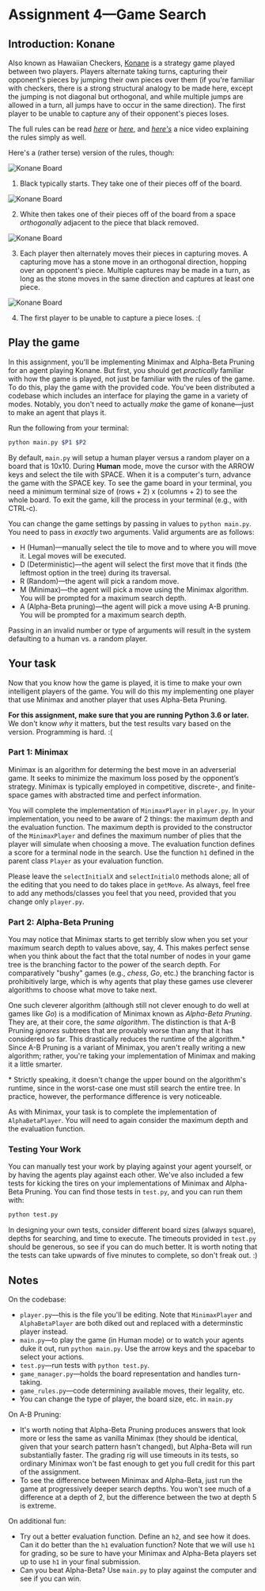 # Assignment 4—Game Search

## Introduction: Konane

Also known as Hawaiian Checkers, [Konane](https://en.wikipedia.org/wiki/Konane) is a strategy game played between two
players. Players alternate taking turns, capturing their opponent's pieces by jumping their own pieces over them (if 
you're familiar with checkers, there is a strong structural analogy to be made here, except the jumping is not diagonal but orthogonal, and while multiple jumps are allowed in a turn, all jumps have to occur in the same direction). The first player to be unable to
capture any of their opponent's pieces loses.

The full rules can be read *[here](https://en.wikipedia.org/wiki/Konane#Rules_and_gameplay)* or
*[here](http://www.konanebrothers.com/How-to-Play.html)*, and *[here's](https://www.youtube.com/watch?v=09AAT29uaGE)* a nice video explaining the rules simply as well.

Here's a (rather terse) version of the rules, though:


![Konane Board](pictures/board.jpg "Board")

1. Black typically starts. They take one of their pieces off of the board.

![Konane Board](pictures/initial.jpg "Board")

2. White then takes one of their pieces off of the board from a space _orthogonally_ adjacent to the piece that black
removed.

![Konane Board](pictures/jump.jpg "Board")

3. Each player then alternately moves their pieces in capturing moves. A capturing move has a stone move in an
orthogonal direction, hopping over an opponent's piece. Multiple captures may be made in a turn, as long as the stone
moves in the same direction and captures at least one piece.

![Konane Board](pictures/nomoves.jpg "Board")

4. The first player to be unable to capture a piece loses. :(

## Play the game

In this assignment, you'll be implementing Minimax and Alpha-Beta Pruning for an agent playing Konane. But first, you should get _practically_ familiar with how the game is played, not just be familiar with the rules of the game. To do this, play the game with the provided code. You've been distributed a codebase which includes an interface for playing the game in a variety of modes.
Notably, you don't need to actually _make_ the game of konane—just to make an agent that plays it.

Run the following from your terminal:
```bash
python main.py $P1 $P2
```

By default, `main.py` will setup a human player versus a random player on a board that is 10x10. During **Human** mode, move the cursor with the ARROW keys and select the tile with SPACE. When it is a computer's turn, advance the game with the SPACE key. To see the game board in your terminal, you need a minimum terminal size of (rows + 2) x (columns + 2) to see the whole board. To exit the game, kill the process in your terminal (e.g., with CTRL-c).

You can change the game settings by passing in values to `python main.py`. You need to pass in _exactly_ two arguments. Valid arguments are as follows:

* H (Human)—manually select the tile to move and to where you will move it. Legal moves will be executed.
* D (Deterministic)—the agent will select the first move that it finds (the leftmost option in the tree) during its 
traversal.
* R (Random)—the agent will pick a random move.
* M (Minimax)—the agent will pick a move using the Minimax algorithm. You will be prompted for a maximum search depth.
* A (Alpha-Beta pruning)—the agent will pick a move using A-B pruning. You will be prompted for a maximum search depth.

Passing in an invalid number or type of arguments will result in the system defaulting to a human vs. a random player.

## Your task

Now that you know how the game is played, it is time to make your own intelligent players of the game.  You will do this my implementing one player that use Minimax and another player that uses Alpha-Beta Pruning.

__For this assignment, make sure that you are running Python 3.6 or later.__ We don't know _why_ it matters, but the test results vary based on the version.
Programming is hard. :(

### Part 1: Minimax

Minimax is an algorithm for determing the best move in an adverserial game. It seeks to minimize the maximum loss posed by the opponent’s strategy. Minimax is typically employed in competitive, discrete-, and finite-space games with abstracted time and perfect information.

You will complete the implementation of `MinimaxPlayer` in `player.py`. In your implementation, you need to be aware of 2 things: the maximum depth and the evaluation function.  The maximum depth is provided to the constructor of the `MinimaxPlayer` and defines the maximum number of plies that the player will simulate when choosing a move.  The evaluation function defines a score for a terminal node in the search.  Use the function `h1` defined in the parent class `Player` as your evaluation function.

Please leave the `selectInitialX` and `selectInitialO` methods alone; all of the editing that you need to do takes place in `getMove`. As always, feel free to add any methods/classes you feel that you need, provided that you change only `player.py`.


### Part 2: Alpha-Beta Pruning

You may notice that Minimax starts to get terribly slow when you set your maximum search depth to values above, say, 4.
This makes perfect sense when you think about the fact that the total number of nodes in your game tree is the branching
factor to the power of the search depth. For comparatively "bushy" games (e.g., _chess_, _Go_, etc.) the branching
factor is prohibitively large, which is why agents that play these games use cleverer algorithms to choose what move to
take next.

One such cleverer algorithm (although still not clever enough to do well at games like _Go_) is a modification of
Minimax known as _Alpha-Beta Pruning_. They are, at their core, the _same algorithm_. The distinction is that A-B Pruning
_ignores_ subtrees that are provably worse than any that it has considered so far. This drastically reduces the runtime
of the algorithm.\* Since A-B Pruning is a variant of Minimax, you aren't really writing a new algorithm; rather, you're
taking your implementation of Minimax and making it a little smarter.

\* Strictly speaking, it doesn't change the upper bound on the algorithm's runtime, since in the worst-case one must
still search the entire tree. In practice, however, the performance difference is very noticeable.

As with Minimax, your task is to complete the implementation of `AlphaBetaPlayer`. You will need to again consider the maximum depth and the evaluation function.


### Testing Your Work

You can manually test your work by playing against your agent yourself, or by having the agents play against each other.
We've also included a few tests for kicking the tires on your implementations of Minimax and Alpha-Beta Pruning. You can
find those tests in `test.py`, and you can run them with:
```bash
python test.py
```

In designing your own tests, consider different board sizes (always square), depths for searching, and time to execute.  The timeouts provided in `test.py` should be generous, so see if you can do much better. It is worth noting that the tests can take upwards of five minutes to complete, so don't freak out. :)

## Notes

On the codebase:

* `player.py`—this is the file you'll be editing. Note that `MinimaxPlayer` and `AlphaBetaPlayer` are both diked out and
replaced with a determinstic player instead.
* `main.py`—to play the game (in Human mode) or to watch your agents duke it out, run `python main.py`. Use the arrow 
keys and the spacebar to select your actions.
* `test.py`—run tests with `python test.py`.
* `game_manager.py`—holds the board representation and handles turn-taking.
* `game_rules.py`—code determining available moves, their legality, etc.
* You can change the type of player, the board size, etc. in `main.py`



On A-B Pruning:

* It's worth noting that Alpha-Beta Pruning produces answers that look more or less the same as vanilla Minimax (they should be
identical, given that your search pattern hasn't changed), but Alpha-Beta will run substantially faster. The grading rig
will use timeouts in its tests, so ordinary Minimax won't be fast enough to get you full credit for this part of the
assignment.
* To see the difference between Minimax and Alpha-Beta, just run the game at progressively deeper search depths. You
won't see much of a difference at a depth of 2, but the difference between the two at depth 5 is extreme.


On additional fun:

* Try out a better evaluation function.  Define an `h2`, and see how it does.  Can it do better than the `h1` evaluation function?  Note that we will use `h1` for grading, so be sure to have your Minimax and Alpha-Beta players set up to use `h1` in your final submission.
* Can you beat Alpha-Beta?  Use `main.py` to play against the computer and see if you can win.
